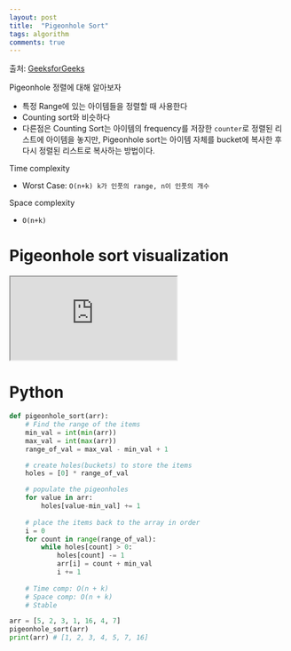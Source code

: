 ```yaml
---
layout: post
title:  "Pigeonhole Sort"
tags: algorithm
comments: true
---
```

출처: [GeeksforGeeks](https://www.geeksforgeeks.org/pigeonhole-sort/)

Pigeonhole 정렬에 대해 알아보자

- 특정 Range에 있는 아이템들을 정렬할 때 사용한다
- Counting sort와 비슷하다
- 다른점은 Counting Sort는 아이템의 frequency를 저장한 `counter`로 정렬된 리스트에 아이템을 놓지만, Pigeonhole sort는 아이템 자체를 bucket에 복사한 후 다시 정렬된 리스트로 복사하는 방법이다.

Time complexity
- Worst Case: `O(n+k) k가 인풋의 range, n이 인풋의 개수`

Space complexity
- `O(n+k)` 

# Pigeonhole sort visualization
<!-- 16:9 aspect ratio -->
<div class="responsive-embed responsive-embed-16by9">
  <iframe class="responsive-embed-item" src="https://www.youtube-nocookie.com/embed/nVQz0kZNC64"></iframe>
</div>

# Python
```python
def pigeonhole_sort(arr):
    # Find the range of the items
    min_val = int(min(arr))
    max_val = int(max(arr))
    range_of_val = max_val - min_val + 1

    # create holes(buckets) to store the items
    holes = [0] * range_of_val

    # populate the pigeonholes
    for value in arr:
        holes[value-min_val] += 1
    
    # place the items back to the array in order
    i = 0
    for count in range(range_of_val):
        while holes[count] > 0:
            holes[count] -= 1
            arr[i] = count + min_val
            i += 1
    
    # Time comp: O(n + k)
    # Space comp: O(n + k)
    # Stable

arr = [5, 2, 3, 1, 16, 4, 7]
pigeonhole_sort(arr)
print(arr) # [1, 2, 3, 4, 5, 7, 16]
```